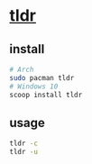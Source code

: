 # [tldr](https://github.com/tldr-pages/tldr)

## install

```sh
# Arch
sudo pacman tldr
# Windows 10
scoop install tldr
```

## usage

```sh
tldr -c
tldr -u
```
